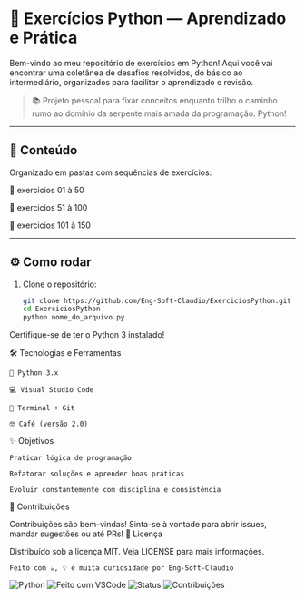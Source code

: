 # 🚀 Exercícios Python — Aprendizado e Prática

Bem-vindo ao meu repositório de exercícios em Python! Aqui você vai encontrar uma coletânea de desafios resolvidos, do básico ao intermediário, organizados para facilitar o aprendizado e revisão.

> 📚 Projeto pessoal para fixar conceitos enquanto trilho o caminho rumo ao domínio da serpente mais amada da programação: Python!

---

## 🧠 Conteúdo

Organizado em pastas com sequências de exercícios:

📁 exercicios 01 à 50

📁 exercicios 51 à 100

📁 exercicios 101 à 150

---

## ⚙️ Como rodar

1. Clone o repositório:
   ```bash
   git clone https://github.com/Eng-Soft-Claudio/ExerciciosPython.git
   cd ExerciciosPython
   python nome_do_arquivo.py
   ```
Certifique-se de ter o Python 3 instalado!

🛠 Tecnologias e Ferramentas

    🐍 Python 3.x

    💻 Visual Studio Code

    🧪 Terminal + Git

    🤓 Café (versão 2.0)

✨ Objetivos

    Praticar lógica de programação

    Refatorar soluções e aprender boas práticas

    Evoluir constantemente com disciplina e consistência

🤝 Contribuições

Contribuições são bem-vindas! Sinta-se à vontade para abrir issues, mandar sugestões ou até PRs!
📜 Licença

Distribuído sob a licença MIT. Veja LICENSE para mais informações.

    Feito com ☕, 💡 e muita curiosidade por Eng-Soft-Claudio

![Python](https://img.shields.io/badge/Python-3.x-blue?logo=python&logoColor=white)
![Feito com VSCode](https://img.shields.io/badge/Feito%20com-VSCode-007ACC?logo=visualstudiocode&logoColor=white)
![Status](https://img.shields.io/badge/Projeto-Em%20Andamento-yellow)
![Contribuições](https://img.shields.io/badge/Contribuições-Bem%20vindas-brightgreen)
